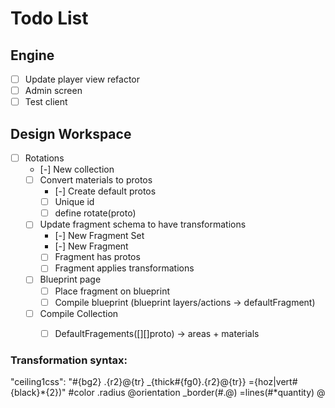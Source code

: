 # Todo List

## Engine
- [ ] Update player view refactor
- [ ] Admin screen
- [ ] Test client

## Design Workspace
- [ ] Rotations
  - [-] New collection
  - [ ] Convert materials to protos
    - [-] Create default protos
    - [ ] Unique id 
    - [ ] define rotate(proto)
  - [ ] Update fragment schema to have transformations 
    - [-] New Fragment Set
    - [-] New Fragment
    - [ ] Fragment has protos
    - [ ] Fragment applies transformations
  - [ ] Blueprint page 
    - [ ] Place fragment on blueprint
    - [ ] Compile blueprint (blueprint layers/actions -> defaultFragment)
  - [ ] Compile Collection 
    - [ ] DefaultFragements([][]proto) -> areas + materials


### Transformation syntax:
 "ceiling1css": "#{bg2} .{r2}@{tr} _{thick#{fg0}.{r2}@{tr}} ={hoz|vert#{black}*{2})"
 #color 
 .radius
 @orientation
 _border(#.@)
 =lines(#*quantity) @

 
